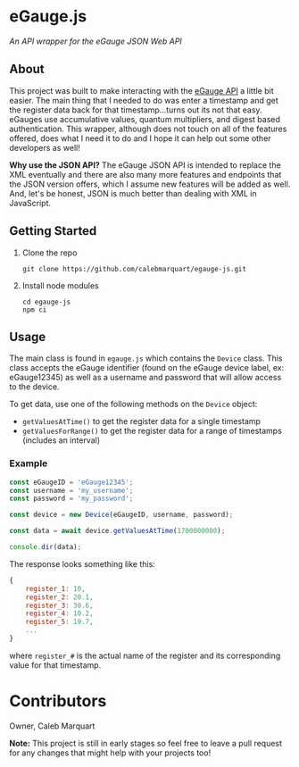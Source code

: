 # eGauge.js

_An API wrapper for the eGauge JSON Web API_

## About

This project was built to make interacting with the [eGauge API](https://kb.egauge.net/books/egauge-meter-communication/chapter/json-webapi) a little bit easier. The main thing that I needed to do was enter a timestamp and get the register data back for that timestamp...turns out its not that easy. eGauges use accumulative values, quantum multipliers, and digest based authentication. This wrapper, although does not touch on all of the features offered, does what I need it to do and I hope it can help out some other developers as well!

**Why use the JSON API?** The eGauge JSON API is intended to replace the XML eventually and there are also many more features and endpoints that the JSON version offers, which I assume new features will be added as well. And, let's be honest, JSON is much better than dealing with XML in JavaScript.

## Getting Started

1. Clone the repo

    ```
    git clone https://github.com/calebmarquart/egauge-js.git
    ```

2. Install node modules
    ```
    cd egauge-js
    npm ci
    ```

## Usage

The main class is found in `egauge.js` which contains the `Device` class. This class accepts the eGauge identifier (found on the eGauge device label, ex: eGauge12345) as well as a username and password that will allow access to the device.

To get data, use one of the following methods on the `Device` object:

-   `getValuesAtTime()` to get the register data for a single timestamp
-   `getValuesForRange()` to get the register data for a range of timestamps (includes an interval)

### Example

```js
const eGaugeID = 'eGauge12345';
const username = 'my_username';
const password = 'my_password';

const device = new Device(eGaugeID, username, password);

const data = await device.getValuesAtTime(1700000000);

console.dir(data);
```

The response looks something like this:

```js
{
    register_1: 10,
    register_2: 20.1,
    register_3: 30.6,
    register_4: 10.2,
    register_5: 19.7,
    ...
}
```

where `register_#` is the actual name of the register and its corresponding value for that timestamp.

# Contributors

Owner, Caleb Marquart

**Note:** This project is still in early stages so feel free to leave a pull request for any changes that might help with your projects too!
